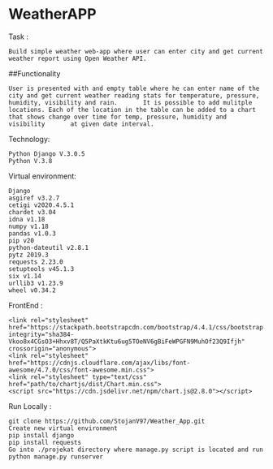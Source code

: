 # WeatherAPP


Task : 

    Build simple weather web-app where user can enter city and get current weather report using Open Weather API.

##Functionality

    User is presented with and empty table where he can enter name of the city and get current weather reading stats for temperature, pressure, humidity, visibility and rain.       It is possible to add mulitple locations. Each of the location in the table can be added to a chart that shows change over time for temp, pressure, humidity and visibility       at given date interval.
    
Technology: 

    Python Django V.3.0.5
    Python V.3.8
    
Virtual environment:

    Django
    asgiref v3.2.7
    cetigi v2020.4.5.1
    chardet v3.04
    idna v1.18
    numpy v1.18
    pandas v1.0.3
    pip v20
    python-dateutil v2.8.1
    pytz 2019.3
    requests 2.23.0
    setuptools v45.1.3
    six v1.14
    urllib3 v1.23.9
    wheel v0.34.2
    
FrontEnd : 

    <link rel="stylesheet" href="https://stackpath.bootstrapcdn.com/bootstrap/4.4.1/css/bootstrap.min.css" integrity="sha384-        Vkoo8x4CGsO3+Hhxv8T/Q5PaXtkKtu6ug5TOeNV6gBiFeWPGFN9MuhOf23Q9Ifjh" crossorigin="anonymous">
    <link rel="stylesheet" href="https://cdnjs.cloudflare.com/ajax/libs/font-awesome/4.7.0/css/font-awesome.min.css">
    <link rel="stylesheet" type="text/css" href="path/to/chartjs/dist/Chart.min.css">
    <script src="https://cdn.jsdelivr.net/npm/chart.js@2.8.0"></script>
 
Run Locally : 

    git clone https://github.com/StojanV97/Weather_App.git
    Create new virtual environment 
    pip install django 
    pip install requests
    Go into ./projekat directory where manage.py script is located and run python manage.py runserver
    

 
